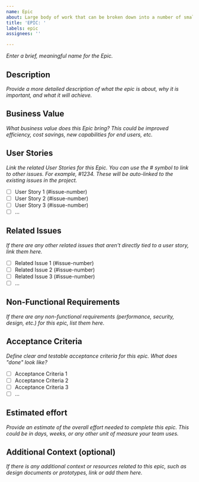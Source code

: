 ```yaml
---
name: Epic
about: Large body of work that can be broken down into a number of smaller tasks
title: 'EPIC: '
labels: epic
assignees: ''

---
```


*Enter a brief, meaningful name for the Epic.*

## Description

*Provide a more detailed description of what the epic is about, why it is important, and what it will achieve.*

## Business Value

*What business value does this Epic bring? This could be improved efficiency, cost savings, new capabilities for end users, etc.*

## User Stories

*Link the related User Stories for this Epic. You can use the # symbol to link to other issues. For example, #1234. These will be auto-linked to the existing issues in the project.*

- [ ] User Story 1 (#issue-number)
- [ ] User Story 2 (#issue-number)
- [ ] User Story 3 (#issue-number)
- [ ] ...

## Related Issues

*If there are any other related issues that aren't directly tied to a user story, link them here.*

- [ ] Related Issue 1 (#issue-number)
- [ ] Related Issue 2 (#issue-number)
- [ ] Related Issue 3 (#issue-number)
- [ ] ...

## Non-Functional Requirements

*If there are any non-functional requirements (performance, security, design, etc.) for this epic, list them here.*

## Acceptance Criteria

*Define clear and testable acceptance criteria for this epic. What does "done" look like?*

- [ ] Acceptance Criteria 1
- [ ] Acceptance Criteria 2
- [ ] Acceptance Criteria 3
- [ ] ...

## Estimated effort

*Provide an estimate of the overall effort needed to complete this epic. This could be in days, weeks, or any other unit of measure your team uses.*

## Additional Context (optional)

*If there is any additional context or resources related to this epic, such as design documents or prototypes, link or add them here.*
